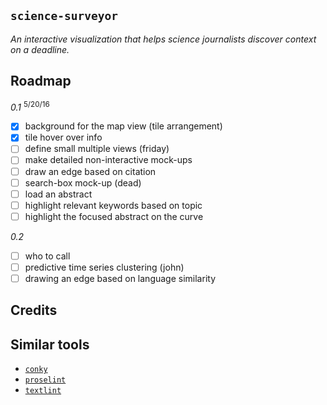 ## `science-surveyor`

*An interactive visualization that helps science journalists discover context
on a deadline.*

## Roadmap

*0.1* <sup>5/20/16</sup>

- [x] background for the map view (tile arrangement)
- [x] tile hover over info
- [ ] define small multiple views (friday)
- [ ] make detailed non-interactive mock-ups
- [ ] draw an edge based on citation
- [ ] search-box mock-up (dead)
- [ ] load an abstract
- [ ] highlight relevant keywords based on topic
- [ ] highlight the focused abstract on the curve

*0.2*

- [ ] who to call
- [ ] predictive time series clustering (john)
- [ ] drawing an edge based on language similarity

## Credits
## Similar tools

- [`conky`](https://github.com/brndnmtthws/conky)
- [`proselint`](https://github.com/amperser/proselint)
- [`textlint`](https://github.com/textlint/textlint)

